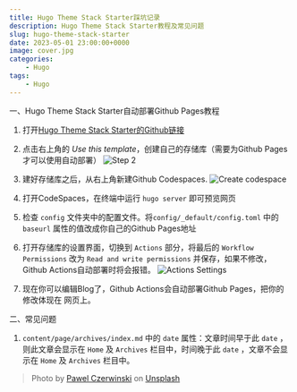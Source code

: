 ```yaml
---
title: Hugo Theme Stack Starter踩坑记录
description: Hugo Theme Stack Starter教程及常见问题
slug: hugo-theme-stack-starter
date: 2023-05-01 23:00:00+0000
image: cover.jpg
categories:
    - Hugo
tags:
    - Hugo
---
```

一、Hugo Theme Stack Starter自动部署Github Pages教程

1. 打开[Hugo Theme Stack Starter的Github链接](https://github.com/CaiJimmy/hugo-theme-stack-starter)

2. 点击右上角的 *Use this template*，创建自己的存储库（需要为Github Pages才可以使用自动部署）
![Step 2](https://user-images.githubusercontent.com/5889006/156916624-20b2a784-f3a9-4718-aa5f-ce2a436b241f.png)

3. 建好存储库之后，从右上角新建Github Codespaces.
![Create codespace](https://user-images.githubusercontent.com/5889006/156916672-43b7b6e9-4ffb-4704-b4ba-d5ca40ffcae7.png)

4. 打开CodeSpaces，在终端中运行 `hugo server` 即可预览网页

5. 检查 `config` 文件夹中的配置文件。将`config/_default/config.toml` 中的 `baseurl` 属性的值改成你自己的Github Pages地址

6. 打开存储库的设置界面，切换到 `Actions` 部分，将最后的 `Workflow Permissions` 改为 `Read and write permissions` 并保存，如果不修改，Github Actions自动部署时将会报错。
![Actions Settings](https://user-images.githubusercontent.com/132662822/236783632-c268813a-369a-4a1d-82db-94a77ce21221.png)

8. 现在你可以编辑Blog了，Github Actions会自动部署Github Pages，把你的修改体现在 网页上。

二、常见问题

1. `content/page/archives/index.md` 中的 `date` 属性：文章时间早于此 `date` ，则此文章会显示在 `Home` 及 `Archives` 栏目中，时间晚于此 `date` ，文章不会显示在 `Home` 及 `Archives` 栏目中。


> Photo by [Pawel Czerwinski](https://unsplash.com/@pawel_czerwinski) on [Unsplash](https://unsplash.com/)
